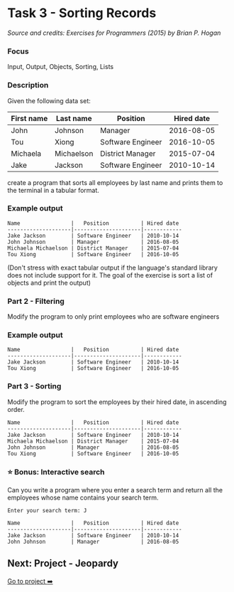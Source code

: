 # Task 3 - Sorting Records

_Source and credits: Exercises for Programmers (2015) by Brian P. Hogan_

### Focus

Input, Output, Objects, Sorting, Lists

### Description

Given the following data set:

| First name | Last name  | Position          | Hired date |
| ---------- | ---------- | ----------------- | ---------- |
| John       | Johnson    | Manager           | 2016-08-05 |
| Tou        | Xiong      | Software Engineer | 2016-10-05 |
| Michaela   | Michaelson | District Manager  | 2015-07-04 |
| Jake       | Jackson    | Software Engineer | 2010-10-14 |

create a program that sorts all employees by last name and prints them to the terminal in a tabular format.

### Example output

```
Name                |   Position          | Hired date
--------------------|---------------------|------------
Jake Jackson        | Software Engineer   | 2010-10-14
John Johnson        | Manager             | 2016-08-05
Michaela Michaelson | District Manager    | 2015-07-04
Tou Xiong           | Software Engineer   | 2016-10-05
```

(Don't stress with exact tabular output if the language's standard library does not include support for it. The goal of the exercise is sort a list of objects and print the output)

### Part 2 - Filtering

Modify the program to only print employees who are software engineers

### Example output

```
Name                |   Position          | Hired date
--------------------|---------------------|------------
Jake Jackson        | Software Engineer   | 2010-10-14
Tou Xiong           | Software Engineer   | 2016-10-05
```

### Part 3 - Sorting

Modify the program to sort the employees by their hired date, in ascending order.

```
Name                |   Position          | Hired date
--------------------|---------------------|------------
Jake Jackson        | Software Engineer   | 2010-10-14
Michaela Michaelson | District Manager    | 2015-07-04
John Johnson        | Manager             | 2016-08-05
Tou Xiong           | Software Engineer   | 2016-10-05
```

### :star: Bonus: Interactive search

Can you write a program where you enter a search term and return all the employees whose name contains your search term.


```
Enter your search term: J

Name                |   Position          | Hired date
--------------------|---------------------|------------
Jake Jackson        | Software Engineer   | 2010-10-14
John Johnson        | Manager             | 2016-08-05
```

## Next: Project - Jeopardy

[Go to project :arrow_right:](./project.md)
